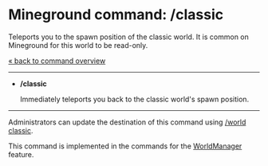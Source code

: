 Mineground command: /classic
==========

Teleports you to the spawn position of the classic world. It is common on Mineground for this world to be read-only.

[« back to command overview](../commands.md)

----------
+ **/classic**

  Immediately teleports you back to the classic world's spawn position.

----------

Administrators can update the destination of this command using [/world classic](world.md).

This command is implemented in the commands for the [WorldManager](../../src/main/java/com/mineground/features/WorldCommands.java) feature.